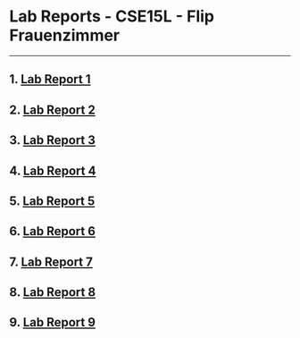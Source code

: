 # Lab Reports - CSE15L - Flip Frauenzimmer
---
## 1. [Lab Report 1](lab1.md) 
## 2. [Lab Report 2]() 
## 3. [Lab Report 3]() 
## 4. [Lab Report 4]() 
## 5. [Lab Report 5]() 
## 6. [Lab Report 6]() 
## 7. [Lab Report 7]() 
## 8. [Lab Report 8]() 
## 9. [Lab Report 9]() 
